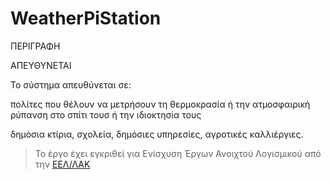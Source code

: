 # WeatherPiStation
ΠΕΡΙΓΡΑΦΗ



ΑΠΕΥΘΥΝΕΤΑΙ

Το σύστημα απευθύνεται σε:

πολίτες που θέλουν να μετρήσουν τη θερμοκρασία ή την ατμοσφαιρική ρύπανση στο σπίτι τουσ ή την ιδιοκτησία τους

δημόσια κτίρια, σχολεία, δημόσιες υπηρεσίες, αγροτικές καλλιέργιες.

> Το έργο έχει εγκριθεί για Ενίσχυση Έργων Ανοιχτού Λογισμικού από την [ΕΕΛ/ΛΑΚ](https://ellak.gr/)
